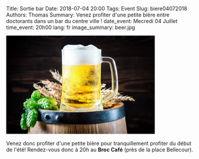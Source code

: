 Title: Sortie bar
Date: 2018-07-04 20:00
Tags: Event
Slug: biere04072018
Authors: Thomas
Summary: Venez profiter d'une petite bière entre doctorants dans un bar du centre ville !
date_event: Mecredi 04 Juillet
time_event: 20h00
lang: fr
image_summary: beer.jpg 


<img src="images/beer.jpg" style="width:400px;" alt="ERROR IMAGE">

Venez donc profiter d'une petite bière pour tranquillement profiter du début de l'été!
Rendez-vous donc à 20h au __Broc Café__ (près de la place Bellecour).


